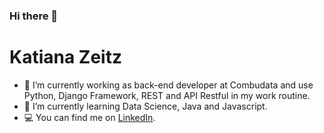 ### Hi there 👋

# Katiana Zeitz

- 🔭 I’m currently working as back-end developer at Combudata and use Python, Django Framework, REST and API Restful in my work routine.
- 🌱 I’m currently learning Data Science, Java and Javascript.
- 💻 You can find me on <a href="https://www.linkedin.com/in/katianazeitz/?locale=en_US" >LinkedIn</a>.

